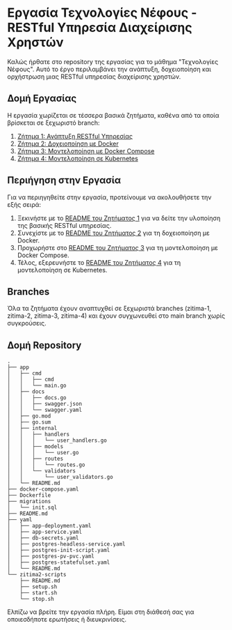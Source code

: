 # Εργασία Τεχνολογίες Νέφους - RESTful Υπηρεσία Διαχείρισης Χρηστών

Καλώς ήρθατε στο repository της εργασίας για το μάθημα "Τεχνολογίες Νέφους". Αυτό το έργο περιλαμβάνει την ανάπτυξη, δοχειοποίηση και ορχήστρωση μιας RESTful υπηρεσίας διαχείρισης χρηστών.

## Δομή Εργασίας

Η εργασία χωρίζεται σε τέσσερα βασικά ζητήματα, καθένα από τα οποία βρίσκεται σε ξεχωριστό branch:

1. [Ζήτημα 1: Ανάπτυξη RESTful Υπηρεσίας](app/README.md)
2. [Ζήτημα 2: Δοχειοποίηση με Docker](zitima2-scripts/README.md)
3. [Ζήτημα 3: Μοντελοποίηση με Docker Compose](README-zitima3.md)
4. [Ζήτημα 4: Μοντελοποίηση σε Kubernetes](yaml/README.md)

## Περιήγηση στην Εργασία

Για να περιηγηθείτε στην εργασία, προτείνουμε να ακολουθήσετε την εξής σειρά:

1. Ξεκινήστε με το [README του Ζητήματος 1](app/README.md) για να δείτε την υλοποίηση της βασικής RESTful υπηρεσίας.
2. Συνεχίστε με το [README του Ζητήματος 2](zitima2-scripts/README.md) για τη δοχειοποίηση με Docker.
3. Προχωρήστε στο [README του Ζητήματος 3](README-zitima3.md) για τη μοντελοποίηση με Docker Compose.
4. Τέλος, εξερευνήστε το [README του Ζητήματος 4](yaml/README.md) για τη μοντελοποίηση σε Kubernetes.

## Branches

Όλα τα ζητήματα έχουν αναπτυχθεί σε ξεχωριστά branches (zitima-1, zitima-2, zitima-3, zitima-4) και έχουν συγχωνευθεί στο main branch χωρίς συγκρούσεις.

## Δομή Repository

```
.
├── app
│   ├── cmd
│   │   ├── cmd
│   │   └── main.go
│   ├── docs
│   │   ├── docs.go
│   │   ├── swagger.json
│   │   └── swagger.yaml
│   ├── go.mod
│   ├── go.sum
│   ├── internal
│   │   ├── handlers
│   │   │   └── user_handlers.go
│   │   ├── models
│   │   │   └── user.go
│   │   ├── routes
│   │   │   └── routes.go
│   │   └── validators
│   │       └── user_validators.go
│   └── README.md
├── docker-compose.yaml
├── Dockerfile
├── migrations
│   └── init.sql
├── README.md
├── yaml
│   ├── app-deployment.yaml
│   ├── app-service.yaml
│   ├── db-secrets.yaml
│   ├── postgres-headless-service.yaml
│   ├── postgres-init-script.yaml
│   ├── postgres-pv-pvc.yaml
│   ├── postgres-statefulset.yaml
│   └── README.md
└── zitima2-scripts
    ├── README.md
    ├── setup.sh
    ├── start.sh
    └── stop.sh
```

Ελπίζω να βρείτε την εργασία πλήρη. Είμαι στη διάθεσή σας για οποιεσδήποτε ερωτήσεις ή διευκρινίσεις.
